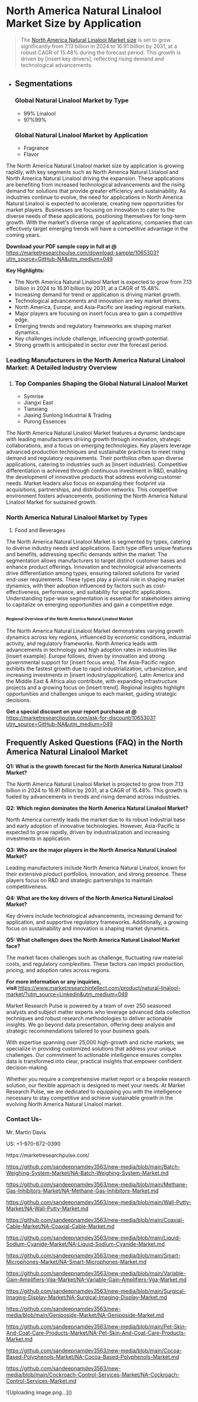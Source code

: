 <h1>North America Natural Linalool Market&nbsp;Size by Application</h1><blockquote><p>The <a href="https://marketresearchpulse.com/download-sample/1065303?utm_source=GitHub-NA&amp;utm_medium=049">North America Natural Linalool Market size</a> is set to grow significantly from 7.13 billion in 2024 to 16.91 billion by 2031, at a robust CAGR of 15.48% during the forecast period. This growth is driven by [insert key drivers], reflecting rising demand and technological advancements.</p></blockquote><ul><li><h2>Segmentations</h2><h3>Global Natural Linalool Market by Type</h3><ul><li>99% Linalool</li><li>97%99%</li></ul><h3>Global Natural Linalool Market by Application</h3><ul><li>Fragrance</li><li>Flavor</li></ul></li></ul><p>The North America Natural Linalool market size by application is growing rapidly, with key segments such as North America Natural Linalool and North America Natural Linalool driving the expansion. These applications are benefiting from increased technological advancements and the rising demand for solutions that provide greater efficiency and sustainability. As industries continue to evolve, the need for applications in North America Natural Linalool is expected to accelerate, creating new opportunities for market players. Businesses are focusing on innovation to cater to the diverse needs of these applications, positioning themselves for long-term growth. With the market's diverse range of applications, companies that can effectively target emerging trends will have a competitive advantage in the coming years.</p><p><strong>Download your PDF sample copy in full at @ </strong><a href="https://marketresearchpulse.com/download-sample/1065303?utm_source=GitHub-NA&amp;utm_medium=049">https://marketresearchpulse.com/download-sample/1065303?utm_source=GitHub-NA&amp;utm_medium=049</a></p><p><strong>Key Highlights: </strong></p><ul><li>The North America Natural Linalool Market is expected to grow from 7.13 billion in 2024 to 16.91 billion by 2031, at a CAGR of 15.48%.</li><li>Increasing demand for trend or application is driving market growth.</li><li>Technological advancements and innovation are key market drivers.</li><li>North America, Europe, and Asia-Pacific are leading regional markets.</li><li>Major players are focusing on insert focus area to gain a competitive edge.</li><li>Emerging trends and regulatory frameworks are shaping market dynamics.</li><li>Key challenges include challenge, influencing growth potential.</li><li>Strong growth is anticipated in sector over the forecast period.</li></ul><h3>Leading Manufacturers in the North America Natural Linalool Market: A Detailed Industry Overview</h3><ol><li><h3>Top Companies Shaping the Global Natural Linalool Market </h3><ul><li>Symrise</li><li>Jiangxi East</li><li>Tianxiang</li><li>Jiaxing Sunlong Industrial & Trading</li><li>Purong Essences</li></ul></li></ol><div class="flex max-w-full flex-col flex-grow"><div class="min-h-8 text-message flex w-full flex-col items-end gap-2 whitespace-normal break-words [.text-message+&amp;]:mt-5" dir="auto" data-message-author-role="assistant" data-message-id="fd8432e4-4910-450d-b182-61b7bfb0a01f" data-message-model-slug="gpt-4o"><div class="flex w-full flex-col gap-1 empty:hidden first:pt-[3px]"><div class="markdown prose w-full break-words dark:prose-invert light"><p>The North America Natural Linalool Market features a dynamic landscape with leading manufacturers driving growth through innovation, strategic collaborations, and a focus on emerging technologies. Key players leverage advanced production techniques and sustainable practices to meet rising demand and regulatory requirements. Their portfolios often span diverse applications, catering to industries such as [insert industries]. Competitive differentiation is achieved through continuous investment in R&amp;D, enabling the development of innovative products that address evolving customer needs. Market leaders also focus on expanding their footprint via acquisitions, partnerships, and distribution networks. This competitive environment fosters advancements, positioning the North America Natural Linalool Market for sustained growth.</p></div></div></div></div><h3>North America Natural Linalool Market by Types</h3><ol><li>Food and Beverages</li></ol><div class="flex max-w-full flex-col flex-grow"><div class="min-h-8 text-message flex w-full flex-col items-end gap-2 whitespace-normal break-words [.text-message+&amp;]:mt-5" dir="auto" data-message-author-role="assistant" data-message-id="084470be-0bb7-4664-bddf-5156b4f41249" data-message-model-slug="gpt-4o-mini"><div class="flex w-full flex-col gap-1 empty:hidden first:pt-[3px]"><div class="markdown prose w-full break-words dark:prose-invert light"><p>The North America Natural Linalool Market is segmented by types, catering to diverse industry needs and applications. Each type offers unique features and benefits, addressing specific demands within the market. The segmentation allows manufacturers to target distinct customer bases and enhance product offerings. Innovation and technological advancements drive differentiation among types, ensuring tailored solutions for varied end-user requirements. These types play a pivotal role in shaping market dynamics, with their adoption influenced by factors such as cost-effectiveness, performance, and suitability for specific applications. Understanding type-wise segmentation is essential for stakeholders aiming to capitalize on emerging opportunities and gain a competitive edge.</p></div></div></div></div><h3><span style="font-size: 11px;">Regional Overview of the North America Natural Linalool Market</span></h3><div class="flex max-w-full flex-col flex-grow"><div class="min-h-8 text-message flex w-full flex-col items-end gap-2 whitespace-normal break-words [.text-message+&amp;]:mt-5" dir="auto" data-message-author-role="assistant" data-message-id="e9038762-ce64-4e30-91c9-9bd413514231" data-message-model-slug="gpt-4o-mini"><div class="flex w-full flex-col gap-1 empty:hidden first:pt-[3px]"><div class="markdown prose w-full break-words dark:prose-invert light"><p>The North America Natural Linalool Market demonstrates varying growth dynamics across key regions, influenced by economic conditions, industrial activity, and regulatory frameworks. North America leads with advancements in technology and high adoption rates in industries like [insert example]. Europe follows, driven by innovation and strong governmental support for [insert focus area]. The Asia-Pacific region exhibits the fastest growth due to rapid industrialization, urbanization, and increasing investments in [insert industry/application]. Latin America and the Middle East &amp; Africa also contribute, with expanding infrastructure projects and a growing focus on [insert trend]. Regional insights highlight opportunities and challenges unique to each market, guiding strategic decisions.</p></div></div></div></div><p><strong>Get a special discount on your report purchase at @ </strong><a href="https://marketresearchpulse.com/ask-for-discount/1065303?utm_source=GitHub-NA&amp;utm_medium=049">https://marketresearchpulse.com/ask-for-discount/1065303?utm_source=GitHub-NA&amp;utm_medium=049</a></p><h2>Frequently Asked Questions (FAQ) in the North America Natural Linalool Market</h2><p><strong>Q1: What is the growth forecast for the North America Natural Linalool Market?</strong></p><p>The North America Natural Linalool Market is projected to grow from 7.13 billion in 2024 to 16.91 billion by 2031, at a CAGR of 15.48%. This growth is fueled by advancements in trends and rising demand across industries.</p><p><strong>Q2: Which region dominates the North America Natural Linalool Market?</strong></p><p>North America currently leads the market due to its robust industrial base and early adoption of innovative technologies. However, Asia-Pacific is expected to grow rapidly, driven by industrialization and increasing investments in application.</p><p><strong>Q3: Who are the major players in the North America Natural Linalool Market?</strong></p><p>Leading manufacturers include North America Natural Linalool, known for their extensive product portfolios, innovation, and strong presence. These players focus on R&amp;D and strategic partnerships to maintain competitiveness.</p><p><strong>Q4: What are the key drivers of the North America Natural Linalool Market?</strong></p><p>Key drivers include technological advancements, increasing demand for application, and supportive regulatory frameworks. Additionally, a growing focus on sustainability and innovation is shaping market dynamics.</p><p><strong>Q5: What challenges does the North America Natural Linalool Market face?</strong></p><p>The market faces challenges such as challenge, fluctuating raw material costs, and regulatory complexities. These factors can impact production, pricing, and adoption rates across regions.</p><p><strong>For more information or any inquiries, visit&nbsp;</strong><a href="https://www.marketresearchintellect.com/product/natural-linalool-market/?utm_source=Linkedin&utm_medium=049">https://www.marketresearchintellect.com/product/natural-linalool-market/?utm_source=Linkedin&utm_medium=049</a></p><p>Market Research Pulse is powered by a team of over 250 seasoned analysts and subject matter experts who leverage advanced data collection techniques and robust research methodologies to deliver actionable insights. We go beyond data presentation, offering deep analysis and strategic recommendations tailored to your business goals.</p><p>With expertise spanning over 25,000 high-growth and niche markets, we specialize in providing customized solutions that address your unique challenges. Our commitment to actionable intelligence ensures complex data is transformed into clear, practical insights that empower confident decision-making.</p><p>Whether you require a comprehensive market report or a bespoke research solution, our flexible approach is designed to meet your needs. At Market Research Pulse, we are dedicated to equipping you with the intelligence necessary to stay competitive and achieve sustainable growth in the evolving North America Natural Linalool market.</p><h3><strong>Contact Us-</strong></h3><p>Mr. Martin Davis</p><p>US: +1-970-672-0390</p><p>https://marketresearchpulse.com/</p><p><a href="https://github.com/sandeepnamdev3563/new-media/blob/main/Batch-Weighing-System-Market/NA-Batch-Weighing-System-Market.md">https://github.com/sandeepnamdev3563/new-media/blob/main/Batch-Weighing-System-Market/NA-Batch-Weighing-System-Market.md</a></p><p><a href="https://github.com/sandeepnamdev3563/new-media/blob/main/Methane-Gas-Inhibitors-Market/NA-Methane-Gas-Inhibitors-Market.md">https://github.com/sandeepnamdev3563/new-media/blob/main/Methane-Gas-Inhibitors-Market/NA-Methane-Gas-Inhibitors-Market.md</a></p><p><a href="https://github.com/sandeepnamdev3563/new-media/blob/main/Wall-Putty-Market/NA-Wall-Putty-Market.md">https://github.com/sandeepnamdev3563/new-media/blob/main/Wall-Putty-Market/NA-Wall-Putty-Market.md</a></p><p><a href="https://github.com/sandeepnamdev3563/new-media/blob/main/Coaxial-Cable-Market/NA-Coaxial-Cable-Market.md">https://github.com/sandeepnamdev3563/new-media/blob/main/Coaxial-Cable-Market/NA-Coaxial-Cable-Market.md</a></p><p><a href="https://github.com/sandeepnamdev3563/new-media/blob/main/Liquid-Sodium-Cyanide-Market/NA-Liquid-Sodium-Cyanide-Market.md">https://github.com/sandeepnamdev3563/new-media/blob/main/Liquid-Sodium-Cyanide-Market/NA-Liquid-Sodium-Cyanide-Market.md</a></p><p><a href="https://github.com/sandeepnamdev3563/new-media/blob/main/Smart-Microphones-Market/NA-Smart-Microphones-Market.md">https://github.com/sandeepnamdev3563/new-media/blob/main/Smart-Microphones-Market/NA-Smart-Microphones-Market.md</a></p><p><a href="https://github.com/sandeepnamdev3563/new-media/blob/main/Variable-Gain-Amplifiers-Vga-Market/NA-Variable-Gain-Amplifiers-Vga-Market.md">https://github.com/sandeepnamdev3563/new-media/blob/main/Variable-Gain-Amplifiers-Vga-Market/NA-Variable-Gain-Amplifiers-Vga-Market.md</a></p><p><a href="https://github.com/sandeepnamdev3563/new-media/blob/main/Surgical-Imaging-Display-Market/NA-Surgical-Imaging-Display-Market.md">https://github.com/sandeepnamdev3563/new-media/blob/main/Surgical-Imaging-Display-Market/NA-Surgical-Imaging-Display-Market.md</a></p><p><a href="https://github.com/sandeepnamdev3563/new-media/blob/main/Geniposide-Market/NA-Geniposide-Market.md">https://github.com/sandeepnamdev3563/new-media/blob/main/Geniposide-Market/NA-Geniposide-Market.md</a></p><p><a href="https://github.com/sandeepnamdev3563/new-media/blob/main/Pet-Skin-And-Coat-Care-Products-Market/NA-Pet-Skin-And-Coat-Care-Products-Market.md">https://github.com/sandeepnamdev3563/new-media/blob/main/Pet-Skin-And-Coat-Care-Products-Market/NA-Pet-Skin-And-Coat-Care-Products-Market.md</a></p><p><a href="https://github.com/sandeepnamdev3563/new-media/blob/main/Cocoa-Based-Polyphenols-Market/NA-Cocoa-Based-Polyphenols-Market.md">https://github.com/sandeepnamdev3563/new-media/blob/main/Cocoa-Based-Polyphenols-Market/NA-Cocoa-Based-Polyphenols-Market.md</a></p><p><a href="https://github.com/sandeepnamdev3563/new-media/blob/main/Cockroach-Control-Services-Market/NA-Cockroach-Control-Services-Market.md">https://github.com/sandeepnamdev3563/new-media/blob/main/Cockroach-Control-Services-Market/NA-Cockroach-Control-Services-Market.md</a></p>
![Uploading image.png…]()
